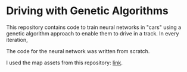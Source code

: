 # Driving with Genetic Algorithms

This repository contains code to train neural networks in "cars" using a genetic algorithm approach to enable them to drive in a track. In every iteration, 

The code for the neural network was written from scratch.

I used the map assets from this repository: [link](https://github.com/Dairop/Racing-cars-with-genetic-neural-network).

